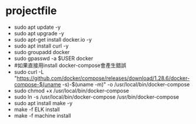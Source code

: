 # projectfile
* sudo apt update -y
* sudo apt upgrade -y
* sudo apt-get install docker.io -y
* sudo apt install curl -y
* sudo groupadd docker
* sudo gpasswd -a $USER docker
* #如果直接用install docker-compose會產生錯誤
* sudo curl -L "https://github.com/docker/compose/releases/download/1.28.6/docker-compose-$(uname -s)-$(uname -m)" -o /usr/local/bin/docker-compose
* sudo chmod +x /usr/local/bin/docker-compose
* sudo ln -s /usr/local/bin/docker-compose /usr/bin/docker-compose
* sudo apt install make -y
* make -f ELK install
* make -f machine install
